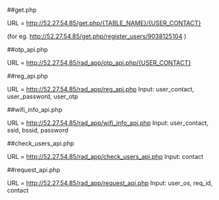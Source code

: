 ##get.php

URL = http://52.27.54.85/get.php/{TABLE_NAME}/{USER_CONTACT}

(for eg. http://52.27.54.85/get.php/register_users/9038125104 )

##otp_api.php

URL = http://52.27.54.85/rad_app/otp_api.php/{USER_CONTACT}

##reg_api.php

URL = http://52.27.54.85/rad_app/reg_api.php
Input: user_contact, user_password, user_otp

##wifi_info_api.php

URL = http://52.27.54.85/rad_app/wifi_info_api.php
Input: user_contact, ssid, bssid, password

##check_users_api.php

URL = http://52.27.54.85/rad_app/check_users_api.php
Input: contact

##request_api.php

URL = http://52.27.54.85/rad_app/request_api.php
Input: user_os, req_id, contact
